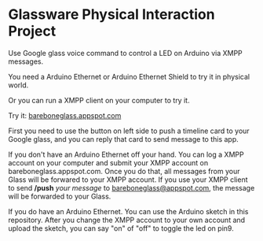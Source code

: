 Glassware Physical Interaction Project
========================

Use Google glass voice command to control a LED on Arduino via XMPP messages.

You need a Arduino Ethernet or Arduino Ethernet Shield to try it in physical world.

Or you can run a XMPP client on your computer to try it.

Try it: [bareboneglass.appspot.com](http://bareboneglass.appspot.com)

First you need to use the button on left side to push a timeline card to your Google glass, and you can reply that card to send message to this app.

If you don't have an Arduino Ethernet off your hand. 
You can log a XMPP account on your computer and submit your XMPP account on bareboneglass.appspot.com.
Once you do that, all messages from your Glass will be forwared to your XMPP account. 
If you use your XMPP client to send **/push** *your message* to bareboneglass@appspot.com, the message will be forwarded to your Glass.

If you do have an Arduino Ethernet. You can use the Arduino sketch in this repository. 
After you change the XMPP account to your own account and upload the sketch, you can say "on" of "off" to toggle the led on pin9.
